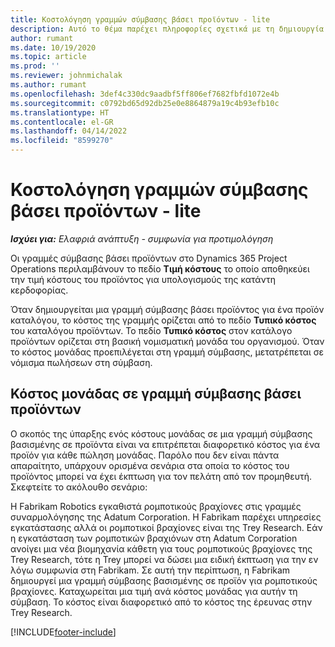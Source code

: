 ```yaml
---
title: Κοστολόγηση γραμμών σύμβασης βάσει προϊόντων - lite
description: Αυτό το θέμα παρέχει πληροφορίες σχετικά με τη δημιουργία
author: rumant
ms.date: 10/19/2020
ms.topic: article
ms.prod: ''
ms.reviewer: johnmichalak
ms.author: rumant
ms.openlocfilehash: 3def4c330dc9aadbf5ff806ef7682fbfd1072e4b
ms.sourcegitcommit: c0792bd65d92db25e0e8864879a19c4b93efb10c
ms.translationtype: HT
ms.contentlocale: el-GR
ms.lasthandoff: 04/14/2022
ms.locfileid: "8599270"
---
```

# <a name="cost-product-based-contract-lines---lite"></a>Κοστολόγηση γραμμών σύμβασης βάσει προϊόντων - lite

_**Ισχύει για:** Ελαφριά ανάπτυξη - συμφωνία για προτιμολόγηση_


Οι γραμμές σύμβασης βάσει προϊόντων στο Dynamics 365 Project Operations περιλαμβάνουν το πεδίο **Τιμή κόστους** το οποίο αποθηκεύει την τιμή κόστους του προϊόντος για υπολογισμούς της κατάντη κερδοφορίας.

Όταν δημιουργείται μια γραμμή σύμβασης βάσει προϊόντος για ένα προϊόν καταλόγου, το κόστος της γραμμής ορίζεται από το πεδίο **Τυπικό κόστος** του καταλόγου προϊόντων. Το πεδίο **Τυπικό κόστος** στον κατάλογο προϊόντων ορίζεται στη βασική νομισματική μονάδα του οργανισμού. Όταν το κόστος μονάδας προεπιλέγεται στη γραμμή σύμβασης, μετατρέπεται σε νόμισμα πωλήσεων στη σύμβαση.

## <a name="unit-cost-on-a-product-based-contract-line"></a>Κόστος μονάδας σε γραμμή σύμβασης βάσει προϊόντων

Ο σκοπός της ύπαρξης ενός κόστους μονάδας σε μια γραμμή σύμβασης βασισμένης σε προϊόντα είναι να επιτρέπεται διαφορετικό κόστος για ένα προϊόν για κάθε πώληση μονάδας. Παρόλο που δεν είναι πάντα απαραίτητο, υπάρχουν ορισμένα σενάρια στα οποία το κόστος του προϊόντος μπορεί να έχει έκπτωση για τον πελάτη από τον προμηθευτή. Σκεφτείτε το ακόλουθο σενάριο:

Η Fabrikam Robotics εγκαθιστά ρομποτικούς βραχίονες στις γραμμές συναρμολόγησης της Adatum Corporation. Η Fabrikam παρέχει υπηρεσίες εγκατάστασης αλλά οι ρομποτικοί βραχίονες είναι της Trey Research. Εάν η εγκατάσταση των ρομποτικών βραχιόνων στη Adatum Corporation ανοίγει μια νέα βιομηχανία κάθετη για τους ρομποτικούς βραχίονες της Trey Research, τότε η Trey μπορεί να δώσει μια ειδική έκπτωση για την εν λόγω συμφωνία στη Fabrikam. Σε αυτή την περίπτωση, η Fabrikam δημιουργεί μια γραμμή σύμβασης βασισμένης σε προϊόν για ρομποτικούς βραχίονες. Καταχωρείται μια τιμή ανά κόστος μονάδας για αυτήν τη σύμβαση. Το κόστος είναι διαφορετικό από το κόστος της έρευνας στην Trey Research.


[!INCLUDE[footer-include](../../includes/footer-banner.md)]